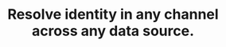 ---
short_title: Identity Resolution
title: Resolve identity in any channel across any data source.
---